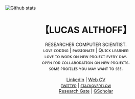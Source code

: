 ![Github stats](https://github-readme-stats.vercel.app/api?username=lucas-althoff)


<h1 align="center"> 【LUCAS ALTHOFF】</h1>
<p align="center">
  RESEARCHER COMPUTER SCIENTIST.<br/>
  ʟᴏᴠᴇ ᴄᴏᴅɪɴɢ | ᴘᴀꜱꜱɪᴏɴᴀᴛᴇ | Qᴜɪᴄᴋ ʟᴇᴀʀɴᴇʀ<br/>
  ʟᴏᴠᴇ ᴛᴏ ᴡᴏʀᴋ ᴏɴ ɴᴇᴡ ᴘʀᴏᴊᴇᴄᴛ ᴇᴠᴇʀʏ ᴅᴀʏ.<br/>
  ᴏᴘᴇɴ ꜰᴏʀ ᴄᴏʟʟᴀʙᴏʀᴀᴛɪᴏɴ ᴏɴ ɴᴇᴡ ᴘʀᴏᴊᴇᴄᴛs.<br/>
  ꜱᴏᴍᴇ ᴘʀᴏꜰɪʟᴇꜱ ʏᴏᴜ ᴍᴀʏ ᴡᴀɴᴛ ᴛᴏ ꜱᴇᴇ.<br/><br/>
  <a href="https://www.linkedin.com/in//lucas-althoff-747451151/" target="_blank">LinkedIn</a> |
  <a href="https://lucas-althoff.github.io/" target="_blank">Web CV</a><br/>
  <a href="https://twitter.com/billdarwaza" target="_blank">ᴛᴡɪᴛᴛᴇʀ</a> |
  <a href="https://www.stackoverflow.com/users/https://stackoverflow.com/users/13046357/lucas-althoff" target="_blank">ꜱᴛᴀᴄᴋᴏᴠᴇʀꜰʟᴏᴡ</a> <br/>
  <a href="https://www.researchgate.net/profile/Lucas-Althoff" target="_blank">Research Gate</a> |
  <a href="https://scholar.google.com.br/citations?hl=pt-BR&user=POn52SkAAAAJ" target="_blank">GScholar</a><br/>
</p>
<!--
**lucas-althoff/Lucas-Althoff** is a ✨ _special_ ✨ repository because its `README.md` (this file) appears on your GitHub profile.

Here are some ideas to get you started:

- 🔭 I’m currently working on ...
- 🌱 I’m currently learning ...
- 👯 I’m looking to collaborate on ...
- 🤔 I’m looking for help with ...
- 💬 Ask me about ...
- 📫 How to reach me: ...
- 😄 Pronouns: ...
- ⚡ Fun fact: ...
-->
![Lucas's GitHub stats](https://github-readme-stats.vercel.app/api?username=lucas-althoff)](https://github.com/anuraghazra/github-readme-stats)
![Top Langs](https://github-readme-stats.vercel.app/api/top-langs/?username=lucas-althoff&layout=compact)](https://github.com/anuraghazra/github-readme-stats)
